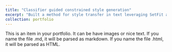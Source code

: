 ```yaml
---
title: "Classifier guided constrained style generation"
excerpt: "Built a method for style transfer in text leveraging SetFit and FUDGE 1<br/><img src='/images/500x300.png'>"
collection: portfolio
---
```


This is an item in your portfolio. It can be have images or nice text. If you name the file .md, it will be parsed as markdown. If you name the file .html, it will be parsed as HTML. 
